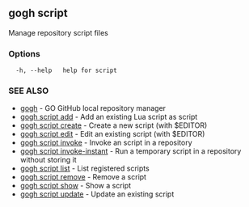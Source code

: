 ## gogh script

Manage repository script files

### Options

```
  -h, --help   help for script
```

### SEE ALSO

* [gogh](gogh.md)	 - GO GitHub local repository manager
* [gogh script add](gogh_script_add.md)	 - Add an existing Lua script as script
* [gogh script create](gogh_script_create.md)	 - Create a new script (with $EDITOR)
* [gogh script edit](gogh_script_edit.md)	 - Edit an existing script (with $EDITOR)
* [gogh script invoke](gogh_script_invoke.md)	 - Invoke an script in a repository
* [gogh script invoke-instant](gogh_script_invoke-instant.md)	 - Run a temporary script in a repository without storing it
* [gogh script list](gogh_script_list.md)	 - List registered scripts
* [gogh script remove](gogh_script_remove.md)	 - Remove a script
* [gogh script show](gogh_script_show.md)	 - Show a script
* [gogh script update](gogh_script_update.md)	 - Update an existing script

